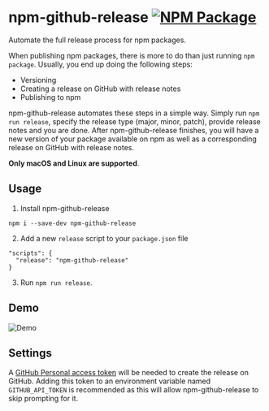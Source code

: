 # npm-github-release [![NPM Package](https://img.shields.io/npm/v/npm-github-release.svg)](https://www.npmjs.com/package/npm-github-release)

Automate the full release process for npm packages.

When publishing npm packages, there is more to do than just running `npm package`.  Usually, you end up doing the following steps:
- Versioning
- Creating a release on GitHub with release notes
- Publishing to npm

npm-github-release automates these steps in a simple way.  Simply run `npm run release`, specify the release type (major, minor, patch), provide release notes and you are done.  After npm-github-release finishes, you will have a new version of your package available on npm as well as a corresponding release on GitHub with release notes. 

**Only macOS and Linux are supported**.

## Usage

1. Install npm-github-release
```
npm i --save-dev npm-github-release
```

2. Add a new `release` script to your `package.json` file

```
"scripts": {
  "release": "npm-github-release"
}
```

3. Run `npm run release`.

## Demo

![Demo](https://cloud.githubusercontent.com/assets/759811/17310238/b74f40f2-5808-11e6-9b91-4a6697008242.gif)

## Settings

A [GitHub Personal access token](https://help.github.com/articles/creating-an-access-token-for-command-line-use/) will be needed to create the release on GitHub.  Adding this token to an environment variable named `GITHUB_API_TOKEN` is recommended as this will allow npm-github-release to skip prompting for it.
